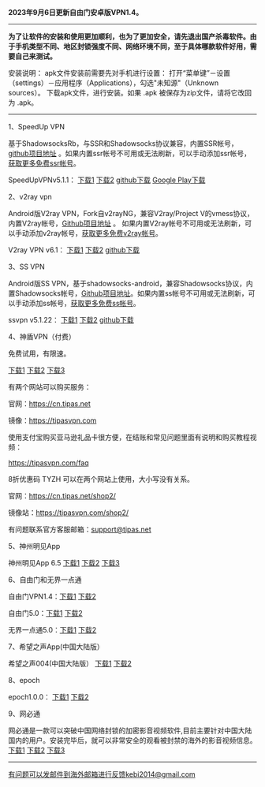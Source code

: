 **2023年9月6日更新自由门安卓版VPN1.4。**

***

**为了让软件的安装和使用更加顺利，也为了更加安全，请先退出国产杀毒软件。由于手机类型不同、地区封锁强度不同、网络环境不同，至于具体哪款软件好用，需要自己来测试。**

安装说明：
apk文件安装前需要先对手机进行设置： 打开“菜单键”－设置（settings）－应用程序（Applications），勾选"未知源"（Unknown sources）。
下载apk文件，进行安装。如果 .apk 被保存为zip文件，请将它改回为 .apk。

***

1、SpeedUp VPN

基于ShadowsocksRb，与SSR和Shadowsocks协议兼容，内置SSR帐号，[github项目地址](https://github.com/bannedbook/SpeedUp.VPN/releases) 。如果内置ssr帐号不可用或无法刷新，可以手动添加ssr帐号，[获取更多免费ssr帐号](https://github.com/Alvin9999/new-pac/wiki/ss%E5%85%8D%E8%B4%B9%E8%B4%A6%E5%8F%B7)。

SpeedUpVPNv5.1.1：
[下载1](https://d2.freessr2.xyz/SpeedUpVPNv5.1.1.apk) 
[下载2](https://d.dtku35.xyz/SpeedUpVPNv5.1.1.apk) 
[github下载](https://github.com/bannedbook/SpeedUp.VPN/releases/download/v5.1.1/SpeedUp.VPN-release.apk) 
[Google Play下载](https://play.google.com/store/apps/details?id=free.ssr.proxy.SpeedUp.VPN) 

2、v2ray vpn

Android版V2ray VPN，Fork自v2rayNG，兼容V2ray/Project V的vmess协议，内置V2ray帐号，[Github项目地址](https://github.com/bannedbook/v2ray.vpn/releases) 。 如果内置V2ray帐号不可用或无法刷新，可以手动添加v2ray帐号，[获取更多免费v2ray帐号](https://github.com/Alvin9999/new-pac/wiki/v2ray%E5%85%8D%E8%B4%B9%E8%B4%A6%E5%8F%B7)。

V2ray VPN v6.1：
[下载1](https://d2.freessr2.xyz/android-v2vpn-universal-release.apkv6.1.apk) 
[下载2](https://d.dtku35.xyz/android-v2vpn-universal-release.apkv6.1.apk) 
[github下载](https://github.com/bannedbook/v2ray.vpn/releases/download/v6.1/android-v2vpn-universal-release.apk) 

3、SS VPN

Android版SS VPN，基于shadowsocks-android，兼容Shadowsocks协议，内置Shadowsocks帐号，[Github项目地址](https://github.com/bannedbook/ssvpn/releases)。如果内置ss帐号不可用或无法刷新，可以手动添加ss帐号，[获取更多免费ss帐号](https://github.com/Alvin9999/new-pac/wiki/ss%E5%85%8D%E8%B4%B9%E8%B4%A6%E5%8F%B7)。

ssvpn v5.1.22：
[下载1](https://d2.freessr2.xyz/ssvpn-v5.1.22.apk) 
[下载2](https://d.dtku35.xyz/ssvpn-v5.1.22.apk) 
[github下载](https://github.com/bannedbook/ssvpn/releases/download/v5.1.22/android-ssvpn-universal-release.apk) 

4、神盾VPN（付费）

免费试用，有限速。

[下载1](https://tpsnpv.hopto.org/tipas.apk) 
[下载2](https://d2.freessr2.xyz/tipas.apk)
[下载3](https://d.dtku35.xyz/tipas.apk) 

有两个网站可以购买服务：

官网：https://cn.tipas.net

镜像：https://tipasvpn.com

使用支付宝购买亚马逊礼品卡很方便，在结账和常见问题里面有说明和购买教程视频：

https://tipasvpn.com/faq

8折优惠码 TYZH 可以在两个网站上使用，大小写没有关系。

官网：https://cn.tipas.net/shop2/

镜像站：https://tipasvpn.com/shop2/

有问题联系官方客服邮箱：support@tipas.net

5、神州明见App

神州明见App 6.5  [下载1](https://d2.freessr2.xyz/szmj_v6.5.2023031101.apk)   [下载2](https://d.dtku35.xyz/szmj_v6.5.2023031101.apk)   [下载3](http://52.65.181.255/jmp4)

6、自由门和无界一点通

自由门VPN1.4：[下载1](https://d2.freessr2.xyz/fgvpn104.apk) [下载2](https://d.dtku35.xyz/fgvpn104.apk)

自由门5.0：[下载1](https://d2.freessr2.xyz/fgma50.apk) [下载2](https://d.dtku35.xyz/fgma50.apk)

无界一点通5.0：[下载1](https://d2.freessr2.xyz/um50.apk) [下载2](https://d.dtku35.xyz/um50.apk) 

7、希望之声App(中国大陆版）

希望之声004(中国大陆版） [下载1](https://d2.freessr2.xyz/oHopea004.apk)   [下载2](https://d.dtku35.xyz/oHopea004.apk)  

8、epoch

epoch1.0.0：  [下载1](https://d2.freessr2.xyz/fq.apk)  [下载2](https://d.dtku35.xyz/fq.apk) 

9、网必通

网必通是一款可以突破中国网络封锁的加密影音视频软件,目前主要针对中国大陆国内的用户。安装完毕后，就可以非常安全的观看被封禁的海外的影音视频信息。
[下载1](https://d2.freessr2.xyz/wbt1.apk)  [下载2](https://d.dtku35.xyz/wbt1.apk) [下载3](https://tools20180929.s3.amazonaws.com/wbtdownloads/wbt1.apk) 

***

有问题可以发邮件到海外邮箱进行反馈kebi2014@gmail.com